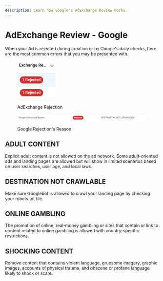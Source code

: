 ```yaml
---
description: Learn how Google's AdExchange Review works.
---
```


# AdExchange Review - Google

When your Ad is rejected during creation or by Google's daily checks, here are the most common errors that you may be presented with.

<figure><img src="../../../.gitbook/assets/image.png" alt="" width="125"><figcaption><p>AdExchange Rejection</p></figcaption></figure>

<figure><img src="../../../.gitbook/assets/image (1).png" alt=""><figcaption><p>Google Rejection's Reason</p></figcaption></figure>

## ADULT CONTENT

Explicit adult content is not allowed on the ad network. Some adult-oriented ads and landing pages are allowed but will show in limited scenarios based on user searches, user age, and local laws.

## DESTINATION NOT CRAWLABLE

Make sure Googlebot is allowed to crawl your landing page by checking your robots.txt file.

## ONLINE GAMBLING

The promotion of online, real-money gambling or sites that contain or link to content related to online gambling is allowed with country-specific restrictions.

## SHOCKING CONTENT

Remove content that contains violent language, gruesome imagery, graphic images, accounts of physical trauma, and obscene or profane language likely to shock or scare.
